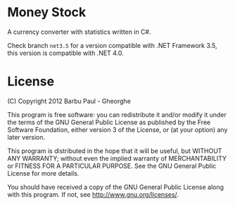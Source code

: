 Money Stock
===========

A currency converter with statistics written in C#.

Check branch `net3.5` for a version compatible with .NET Framework 3.5, this
version is compatible with .NET 4.0.

License
=======

(C) Copyright 2012 Barbu Paul - Gheorghe

This program is free software: you can redistribute it and/or modify it under 
the terms of the GNU General Public License as published by the Free Software 
Foundation, either version 3 of the License, or (at your option) any later version.

This program is distributed in the hope that it will be useful, but WITHOUT ANY
WARRANTY; without even the implied warranty of MERCHANTABILITY or FITNESS FOR A
PARTICULAR PURPOSE. See the GNU General Public License for more details.

You should have received a copy of the GNU General Public License along with 
this program. If not, see http://www.gnu.org/licenses/.

